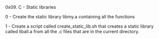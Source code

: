0x09. C - Static libraries

0 - Create the static library libmy.a containing all the functions

1 - Create a script called create_static_lib.sh that creates a static library called liball.a from all the .c files that are in the current directory.
